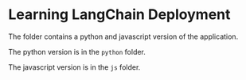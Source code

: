 # Learning LangChain Deployment


The folder contains a python and javascript version of the application.

The python version is in the `python` folder.

The javascript version is in the `js` folder.
